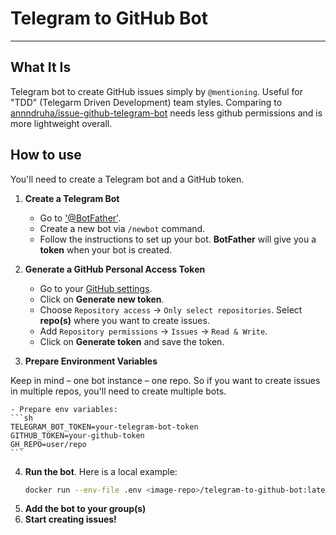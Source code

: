 # Telegram to GitHub Bot

---

## What It Is

Telegram bot to create GitHub issues simply by `@mentioning`. Useful for "TDD" (Telegarm Driven Development) team styles. Comparing to [annndruha/issue-github-telegram-bot](https://github.com/annndruha/issue-github-telegram-bot) needs less github permissions and is more lightweight overall.

## How to use

You'll need to create a Telegram bot and a GitHub token.

1. **Create a Telegram Bot**

   - Go to ['@BotFather'](https//t.me/BotFather).
   - Create a new bot via `/newbot` command.
   - Follow the instructions to set up your bot. **BotFather** will give you a **token** when your bot is created.

2. **Generate a GitHub Personal Access Token**

   - Go to your [GitHub settings](https://github.com/settings/tokens?type=beta).
   - Click on **Generate new token**.
   - Choose `Repository access` -> `Only select repositories`. Select **repo(s)** where you want to create issues.
   - Add `Repository permissions` -> `Issues` -> `Read & Write`.
   - Click on **Generate token** and save the token.

3. **Prepare Environment Variables**

Keep in mind – one bot instance – one repo. So if you want to create issues in multiple repos, you'll need to create multiple bots.

    - Prepare env variables:
    ```sh
    TELEGRAM_BOT_TOKEN=your-telegram-bot-token
    GITHUB_TOKEN=your-github-token
    GH_REPO=user/repo
    ```

4. **Run the bot**. Here is a local example:
   ```sh
   docker run --env-file .env <image-repo>/telegram-to-github-bot:latest
   ```
5. **Add the bot to your group(s)**
6. **Start creating issues!**
